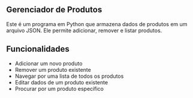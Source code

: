 ## Gerenciador de Produtos 
Este é um programa em Python que armazena dados de produtos em um arquivo JSON. Ele permite adicionar, remover e listar produtos. 
## Funcionalidades 
- Adicionar um novo produto 
- Remover um produto existente
- Navegar por uma lista de todos os produtos
- Editar dados de um produto existente
- Procurar por um produto específico
